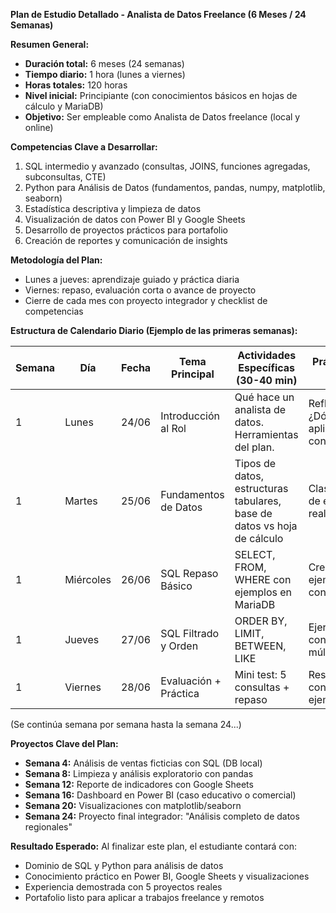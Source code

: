 **Plan de Estudio Detallado - Analista de Datos Freelance (6 Meses / 24 Semanas)**

**Resumen General:**
- **Duración total:** 6 meses (24 semanas)
- **Tiempo diario:** 1 hora (lunes a viernes)
- **Horas totales:** 120 horas
- **Nivel inicial:** Principiante (con conocimientos básicos en hojas de cálculo y MariaDB)
- **Objetivo:** Ser empleable como Analista de Datos freelance (local y online)

**Competencias Clave a Desarrollar:**
1. SQL intermedio y avanzado (consultas, JOINS, funciones agregadas, subconsultas, CTE)
2. Python para Análisis de Datos (fundamentos, pandas, numpy, matplotlib, seaborn)
3. Estadística descriptiva y limpieza de datos
4. Visualización de datos con Power BI y Google Sheets
5. Desarrollo de proyectos prácticos para portafolio
6. Creación de reportes y comunicación de insights

**Metodología del Plan:**
- Lunes a jueves: aprendizaje guiado y práctica diaria
- Viernes: repaso, evaluación corta o avance de proyecto
- Cierre de cada mes con proyecto integrador y checklist de competencias

**Estructura de Calendario Diario (Ejemplo de las primeras semanas):**

| Semana | Día | Fecha | Tema Principal | Actividades Específicas (30-40 min) | Práctica (15-20 min) | Recursos Recomendados |
|--------|-----|--------|----------------|-------------------------------------|------------------------|------------------------|
| 1 | Lunes | 24/06 | Introducción al Rol | Qué hace un analista de datos. Herramientas del plan. | Reflexión: ¿Dónde aplicaría estos conocimientos? | Video: "What is a Data Analyst?" (freeCodeCamp) |
| 1 | Martes | 25/06 | Fundamentos de Datos | Tipos de datos, estructuras tabulares, base de datos vs hoja de cálculo | Clasificación de ejemplos reales | DataCamp (Data Fundamentals - Gratis) |
| 1 | Miércoles | 26/06 | SQL Repaso Básico | SELECT, FROM, WHERE con ejemplos en MariaDB | Crear tabla de ejemplo y consultar | SQLBolt (Lessons 1-3) |
| 1 | Jueves | 27/06 | SQL Filtrado y Orden | ORDER BY, LIMIT, BETWEEN, LIKE | Ejercicios con condiciones múltiples | SQLZoo, DB-Fiddle |
| 1 | Viernes | 28/06 | Evaluación + Práctica | Mini test: 5 consultas + repaso | Resolver consultas de ejemplo | Repl.it o DB-Fiddle |

(Se continúa semana por semana hasta la semana 24...)

**Proyectos Clave del Plan:**
- **Semana 4:** Análisis de ventas ficticias con SQL (DB local)
- **Semana 8:** Limpieza y análisis exploratorio con pandas
- **Semana 12:** Reporte de indicadores con Google Sheets
- **Semana 16:** Dashboard en Power BI (caso educativo o comercial)
- **Semana 20:** Visualizaciones con matplotlib/seaborn
- **Semana 24:** Proyecto final integrador: "Análisis completo de datos regionales"

**Resultado Esperado:**
Al finalizar este plan, el estudiante contará con:
- Dominio de SQL y Python para análisis de datos
- Conocimiento práctico en Power BI, Google Sheets y visualizaciones
- Experiencia demostrada con 5 proyectos reales
- Portafolio listo para aplicar a trabajos freelance y remotos

